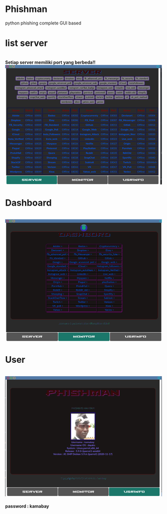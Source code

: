 # Phishman
python phishing complete GUI based
<h1>list server</h1><br><strong>Setiap server memiliki port yang berbeda!!</strong><br>
<img src='https://raw.githubusercontent.com/ExsoKamabay/Phishman/main/server.png' alt='list server'><br>
<h1>Dashboard</h1><br><img src='https://raw.githubusercontent.com/ExsoKamabay/Phishman/main/dashboard.png' alt='dashboard'><br>
<h1>User</h1><br><img src='https://raw.githubusercontent.com/ExsoKamabay/Phishman/main/user.png' alt='user'><br>
<strong><h4>password : kamabay </h4></strong>

